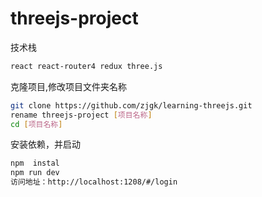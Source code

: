 # threejs-project

技术栈

```bash
react react-router4 redux three.js
```
克隆项目,修改项目文件夹名称

```bash
git clone https://github.com/zjgk/learning-threejs.git
rename threejs-project [项目名称]
cd [项目名称]
```
安装依赖，并启动

```bash
npm  instal
npm run dev
访问地址：http://localhost:1208/#/login
